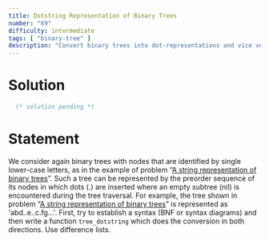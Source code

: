 ```yaml
---
title: Dotstring Representation of Binary Trees
number: "69"
difficulty: intermediate
tags: [ "binary-tree" ]
description: "Convert binary trees into dot-representations and vice versa using difference lists."
---
```


# Solution

```ocaml
  (* solution pending *)
```

# Statement

We consider again binary trees with nodes that are identified by single
lower-case letters, as in the example of problem “[A string
representation of binary trees](#67)”. Such a tree can be
represented by the preorder sequence of its nodes in which dots (.) are
inserted where an empty subtree (nil) is encountered during the tree
traversal. For example, the tree shown in problem “[A string
representation of binary trees](#67)” is represented as
'abd..e..c.fg...'. First, try to establish a syntax (BNF or syntax
diagrams) and then write a function `tree_dotstring` which does the
conversion in both directions. Use difference lists.
